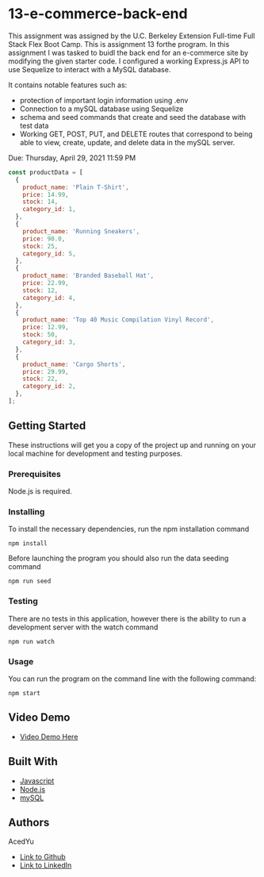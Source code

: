 # 13-e-commerce-back-end
This assignment was assigned by the U.C. Berkeley Extension Full-time Full Stack Flex Boot Camp.
This is assignment 13 forthe program. In this assignment I was tasked to buidl the back end for an e-commerce site by modifying the given starter code. I configured a working Express.js API to use Sequelize to interact with a MySQL database.

It contains notable features such as:
- protection of important login information using .env
- Connection to a mySQL database using Sequelize
- schema and seed commands that create and seed the database with test data
- Working GET, POST, PUT, and DELETE routes that correspond to being able to view, create, update, and delete data in the mySQL server.

Due: Thursday, April 29, 2021 11:59 PM

```js
const productData = [
  {
    product_name: 'Plain T-Shirt',
    price: 14.99,
    stock: 14,
    category_id: 1,
  },
  {
    product_name: 'Running Sneakers',
    price: 90.0,
    stock: 25,
    category_id: 5,
  },
  {
    product_name: 'Branded Baseball Hat',
    price: 22.99,
    stock: 12,
    category_id: 4,
  },
  {
    product_name: 'Top 40 Music Compilation Vinyl Record',
    price: 12.99,
    stock: 50,
    category_id: 3,
  },
  {
    product_name: 'Cargo Shorts',
    price: 29.99,
    stock: 22,
    category_id: 2,
  },
];
```

## Getting Started

These instructions will get you a copy of the project up and running on your local machine for development and testing purposes.

### Prerequisites

Node.js is required.

### Installing
To install the necessary dependencies, run the npm installation command
```
npm install
```
Before launching the program you should also run the data seeding command
```
npm run seed
```

### Testing
There are no tests in this application, however there is the ability to run a development server with the watch command
```
npm run watch
```

### Usage
You can run the program on the command line with the following command:
```
npm start
```

## Video Demo
* [Video Demo Here](https://youtu.be/oKe5atvzhpw)

## Built With

* [Javascript](https://developer.mozilla.org/en-US/docs/Web/JavaScript)
* [Node.js](https://nodejs.org/en/docs/)
* [mySQL](https://dev.mysql.com/doc/)

## Authors
AcedYu
- [Link to Github](https://github.com/AcedYu)
- [Link to LinkedIn](https://www.linkedin.com/in/alex-yu-3712811b9/)